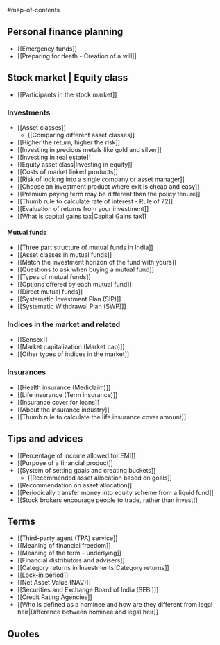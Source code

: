 #map-of-contents 

## Personal finance planning
- [[Emergency funds]]
- [[Preparing for death - Creation of a will]]

## Stock market | Equity class
- [[Participants in the stock market]]

### Investments
- [[Asset classes]] 
	- [[Comparing different asset classes]]
- [[Higher the return, higher the risk]]
- [[Investing in precious metals like gold and silver]]
- [[Investing in real estate]]
- [[Equity asset class|Investing in equity]]
- [[Costs of market linked products]]
- [[Risk of locking into a single company or asset manager]]
- [[Choose an investment product where exit is cheap and easy]]
- [[Premium paying term may be different than the policy tenure]]
- [[Thumb rule to calculate rate of interest - Rule of 72]]
- [[Evaluation of returns from your investment]]
- [[What is capital gains tax|Capital Gains tax]]

#### Mutual funds
- [[Three part structure of mutual funds in India]]
- [[Asset classes in mutual funds]]
- [[Match the investment horizon of the fund with yours]]
- [[Questions to ask when buying a mutual fund]]
- [[Types of mutual funds]]
- [[Options offered by each mutual fund]]
- [[Direct mutual funds]]
- [[Systematic Investment Plan (SIP)]]
- [[Systematic Withdrawal Plan (SWP)]]

### Indices in the market and related
- [[Sensex]]
- [[Market capitalization (Market cap)]]
- [[Other types of indices in the market]]

### Insurances
- [[Health insurance (Mediclaim)]]
- [[Life insurance (Term insurance)]]
- [[Insurance cover for loans]]
- [[About the insurance industry]]
- [[Thumb rule to calculate the life insurance cover amount]]

## Tips and advices
- [[Percentage of income allowed for EMI]]
- [[Purpose of a financial product]]
- [[System of setting goals and creating buckets]]
	- [[Recommended asset allocation based on goals]]
- [[Recommendation on asset allocation]]
- [[Periodically transfer money into equity scheme from a liquid fund]]
- [[Stock brokers encourage people to trade, rather than invest]]

## Terms
- [[Third-party agent (TPA) service]]
- [[Meaning of financial freedom]]
- [[Meaning of the term - underlying]]
- [[Financial distributors and advisers]]
- [[Category returns in Investments|Category returns]]
- [[Lock-in period]]
- [[Net Asset Value (NAV)]]
- [[Securities and Exchange Board of India (SEBI)]]
- [[Credit Rating Agencies]]
- [[Who is defined as a nominee and how are they different from legal heir|Difference between nominee and legal heir]]

## Quotes